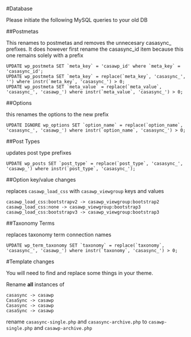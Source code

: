 #Database

Please initiate the following MySQL queries to your old DB

##Postmetas

This renames to postmetas and removes the unnecesary casasync_ prefixes. It does however first rename the casasync_id item because this one remains solely with a prefix

```
UPDATE wp_postmeta SET `meta_key` = 'casawp_id' where `meta_key` = 'casasync_id';
UPDATE wp_postmeta SET `meta_key` = replace(`meta_key`, 'casasync_', '') where instr(`meta_key`, 'casasync_') > 0;
UPDATE wp_postmeta SET `meta_value` = replace(`meta_value`, 'casasync_', 'casawp_') where instr(`meta_value`, 'casasync_') > 0;
```

##Options

this renames the options to the new prefix

```
UPDATE IGNORE wp_options SET `option_name` = replace(`option_name`, 'casasync_', 'casawp_') where instr(`option_name`, 'casasync_') > 0;
```

##Post Types

updates post type prefixes

```
UPDATE wp_posts SET `post_type` = replace(`post_type`, 'casasync_', 'casawp_') where instr(`post_type`, 'casasync_'); 
```

##Option key/value changes

replaces `casawp_load_css` with `casawp_viewgroup` keys and values

```
casawp_load_css:bootstrapv2 -> casawp_viewgroup:bootstrap2
casawp_load_css:none -> casawp_viewgroup:bootstrap3
casawp_load_css:bootstrapv3 -> casawp_viewgroup:bootstrap3

```

##Taxonomy Terms

replaces taxonomy term connection names

```
UPDATE wp_term_taxonomy SET `taxonomy` = replace(`taxonomy`, 'casasync_', 'casawp_') where instr(`taxonomy`, 'casasync_') > 0;
```


#Template changes

You will need to find and replace some things in your theme.

Rename **all** instances of

```
casasync -> casawp
CasaSync -> casawp
Casasync -> casawp
casaSync -> casawp
```

rename `casasync-single.php` and `casasync-archive.php` to `casawp-single.php` and `casawp-archive.php`


